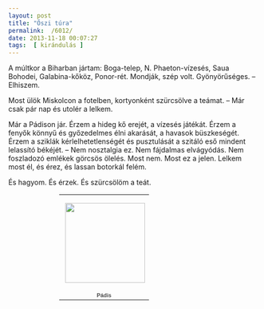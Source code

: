 ```yaml
---
layout: post
title: "Őszi túra"
permalink:  /6012/ 
date: 2013-11-18 00:07:27
tags:  [ kirándulás ] 
---
```

A múltkor a Biharban jártam: Boga-telep, N. Phaeton-vízesés, Saua Bohodei, Galabina-kőköz, Ponor-rét. Mondják, szép volt. Gyönyörűséges. – Elhiszem.



<!--break-->

Most ülök Miskolcon a fotelben, kortyonként szürcsölve a teámat. – Már csak pár nap és utolér a lelkem.

Már a Pádison jár. Érzem a hideg kő erejét, a vízesés játékát. Érzem a fenyők könnyű és győzedelmes élni akarását, a havasok büszkeségét. Érzem a sziklák kérlelhetetlenségét és pusztulását a szitáló eső mindent lelassító békéjét. – Nem nosztalgia ez. Nem fájdalmas elvágyódás. Nem foszladozó emlékek görcsös ölelés. Most nem. Most ez a jelen. Lelkem most él, és érez, és lassan botorkál felém.

És hagyom. És érzek. És szürcsölöm a teát.

<center><table style="width:300px;"><tbody><tr><td style="height: 194px; background-image: url(https://www.gstatic.com/pwa/s/v/lighthousefe_137.03/transparent_album_background.gif); text-align: center; background-position: 0% 50%; background-repeat: no-repeat no-repeat;"><a href="https://picasaweb.google.com/110554436096146952308/Padis?authuser=0&amp;feat=embedwebsite"><img src="https://lh5.googleusercontent.com/-h4yIahsD8aE/Uq2th0KNeqE/AAAAAAAACJ4/IM38UyUiL3A/s160-c/Padis.jpg" style="margin:1px 0 0 4px;" width="160"></a></td></tr><tr><td style="text-align:center;font-family:arial,sans-serif;font-size:11px"><a href="https://picasaweb.google.com/110554436096146952308/Padis?authuser=0&amp;feat=embedwebsite" style="color:#4D4D4D;font-weight:bold;text-decoration:none;">Pádis</a></td></tr></tbody></table></center>